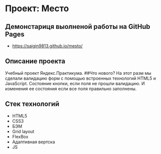 # Проект: Место

## Демонстариця выолненой работы на GitHub Pages
* https://saigin9813.github.io/mesto/
## Описание проекта
Учебный проект Яндекс.Практикума.
##Что нового?
На этот разм мы сделали валидацию форм с помощью встроенных технологий HTML5 и JavaScript.
Состояние кнопки, если поля не прошли валидацию. И изменения ее состояния если все поля правильно заполнены.
## Стек технологий
* HTML5
* CSS3
* БЭМ
* Grid layout
* FlexBox
* Адаптивная вертска
* JS



